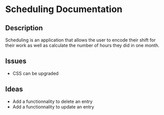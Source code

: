 # Scheduling Documentation

## Description
Scheduling is an application that allows the user to encode their shift for their work as well as calculate the number of hours they did in one month.

## Issues
- CSS can be upgraded

## Ideas
- Add a functionnality to delete an entry
- Add a functionnality to update an entry
